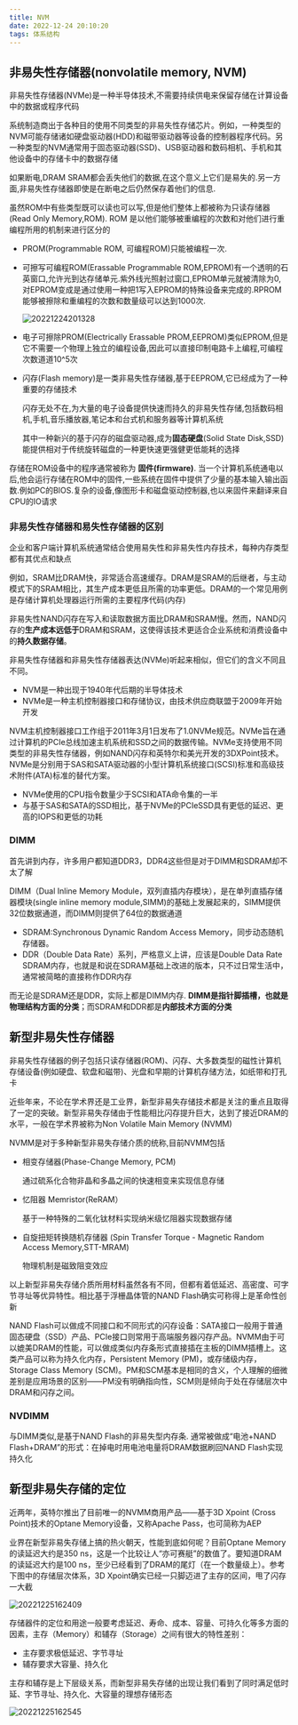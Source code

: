 ```yaml
---
title: NVM
date: 2022-12-24 20:10:20
tags: 体系结构
---
```


## 非易失性存储器(nonvolatile memory, NVM)

非易失性存储器(NVMe)是一种半导体技术,不需要持续供电来保留存储在计算设备中的数据或程序代码

系统制造商出于各种目的使用不同类型的非易失性存储芯片。例如，一种类型的NVM可能存储诸如硬盘驱动器(HDD)和磁带驱动器等设备的控制器程序代码。另一种类型的NVM通常用于固态驱动器(SSD)、USB驱动器和数码相机、手机和其他设备中的存储卡中的数据存储

如果断电,DRAM SRAM都会丢失他们的数据,在这个意义上它们是易失的.另一方面,非易失性存储器即使是在断电之后仍然保存着他们的信息.

虽然ROM中有些类型既可以读也可以写,但是他们整体上都被称为只读存储器(Read Only Memory,ROM). ROM 是以他们能够被重编程的次数和对他们进行重编程所用的机制来进行区分的

- PROM(Programmable ROM, 可编程ROM)只能被编程一次.
- 可擦写可编程ROM(Erassable Programmable ROM,EPROM)有一个透明的石英窗口,允许光到达存储单元.紫外线光照射过窗口,EPROM单元就被清除为0,对EPROM变成是通过使用一种把1写入EPROM的特殊设备来完成的.RPROM能够被擦除和重编程的次数和数量级可以达到1000次.

  ![20221224201328](https://raw.githubusercontent.com/learner-lu/picbed/master/20221224201328.png)

- 电子可擦除PROM(Electrically Erassable PROM,EEPROM)类似EPROM,但是它不需要一个物理上独立的编程设备,因此可以直接印制电路卡上编程,可编程次数道道10^5次
- 闪存(Flash memory)是一类非易失性存储器,基于EEPROM,它已经成为了一种重要的存储技术

  闪存无处不在,为大量的电子设备提供快速而持久的非易失性存储,包括数码相机,手机,音乐播放器,笔记本和台式机和服务器等计算机系统

  其中一种新兴的基于闪存的磁盘驱动器,成为**固态硬盘**(Solid State Disk,SSD)能提供相对于传统旋转磁盘的一种更快速更强健更低能耗的选择

存储在ROM设备中的程序通常被称为 **固件(firmware)**. 当一个计算机系统通电以后,他会运行存储在ROM中的固件,一些系统在固件中提供了少量的基本输入输出函数.例如PC的BIOS.复杂的设备,像图形卡和磁盘驱动控制器,也以来固件来翻译来自CPU的IO请求

### 非易失性存储器和易失性存储器的区别

企业和客户端计算机系统通常结合使用易失性和非易失性内存技术，每种内存类型都有其优点和缺点

例如，SRAM比DRAM快，非常适合高速缓存。DRAM是SRAM的后继者，与主动模式下的SRAM相比，其生产成本更低且所需的功率更低。DRAM的一个常见用例是存储计算机处理器运行所需的主要程序代码(内存)

非易失性NAND闪存在写入和读取数据方面比DRAM和SRAM慢。然而，NAND闪存的**生产成本远低于**DRAM和SRAM，这使得该技术更适合企业系统和消费设备中的**持久数据存储**。

非易失性存储器和非易失性存储器表达(NVMe)听起来相似，但它们的含义不同且不同。

- NVM是一种出现于1940年代后期的半导体技术
- NVMe是一种主机控制器接口和存储协议，由技术供应商联盟于2009年开始开发

NVM主机控制器接口工作组于2011年3月1日发布了1.0NVMe规范。NVMe旨在通过计算机的PCIe总线加速主机系统和SSD之间的数据传输。NVMe支持使用不同类型的非易失性存储器，例如NAND闪存和英特尔和美光开发的3DXPoint技术。NVMe是分别用于SAS和SATA驱动器的小型计算机系统接口(SCSI)标准和高级技术附件(ATA)标准的替代方案。

- NVMe使用的CPU指令数量少于SCSI和ATA命令集的一半
- 与基于SAS和SATA的SSD相比，基于NVMe的PCIeSSD具有更低的延迟、更高的IOPS和更低的功耗

### DIMM

首先讲到内存，许多用户都知道DDR3，DDR4这些但是对于DIMM和SDRAM却不太了解

DIMM（Dual Inline Memory Module，双列直插内存模块），是在单列直插存储器模块(single inline memory module,SIMM)的基础上发展起来的，SIMM提供32位数据通道，而DIMM则提供了64位的数据通道

- SDRAM:Synchronous Dynamic Random Access Memory，同步动态随机存储器。
- DDR（Double Data Rate）系列，严格意义上讲，应该是Double Data Rate SDRAM内存，也就是和说在SDRAM基础上改进的版本，只不过日常生活中，通常被简略的直接称作DDR内存

而无论是SDRAM还是DDR，实际上都是DIMM内存. **DIMM是指针脚插槽，也就是物理结构方面的分类**；而SDRAM和DDR都是**内部技术方面的分类**

## 新型非易失性存储器

非易失性存储器的例子包括只读存储器(ROM)、闪存、大多数类型的磁性计算机存储设备(例如硬盘、软盘和磁带)、光盘和早期的计算机存储方法，如纸带和打孔卡

近些年来，不论在学术界还是工业界，新型非易失存储技术都是关注的重点且取得了一定的突破。新型非易失存储由于性能相比闪存提升巨大，达到了接近DRAM的水平，一般在学术界被称为Non Volatile Main Memory (NVMM)

NVMM是对于多种新型非易失存储介质的统称,目前NVMM包括

- 相变存储器(Phase-Change Memory, PCM)

  通过硫系化合物非晶和多晶之间的快速相变来实现信息存储

- 忆阻器 Memristor(ReRAM）

  基于一种特殊的二氧化钛材料实现纳米级忆阻器实现数据存储

- 自旋扭矩转换随机存储器 (Spin Transfer Torque - Magnetic Random Access Memory,STT-MRAM)

  物理机制是磁致阻变效应

以上新型非易失存储介质所用材料虽然各有不同，但都有着低延迟、高密度、可字节寻址等优异特性。相比基于浮栅晶体管的NAND Flash确实可称得上是革命性创新

NAND Flash可以做成不同接口和不同形式的闪存设备：SATA接口一般用于普通固态硬盘（SSD）产品、PCIe接口则常用于高端服务器闪存产品。NVMM由于可以媲美DRAM的性能，可以做成类似内存条形式直接插在主板的DIMM插槽上。这类产品可以称为持久化内存，Persistent Memory (PM)，或存储级内存，Storage Class Memory (SCM)。PM和SCM基本是相同的含义，个人理解的细微差别是应用场景的区别——PM没有明确指向性，SCM则是倾向于处在存储层次中DRAM和闪存之间。

### NVDIMM

与DIMM类似,是基于NAND Flash的非易失型内存条. 通常被做成“电池+NAND Flash+DRAM”的形式：在掉电时用电池电量将DRAM数据刷回NAND Flash实现持久化

## 新型非易失存储的定位

近两年，英特尔推出了目前唯一的NVMM商用产品——基于3D Xpoint (Cross Point)技术的Optane Memory设备，又称Apache Pass，也可简称为AEP

业界在新型非易失存储上搞的热火朝天，性能到底如何呢？目前Optane Memory的读延迟大约是350 ns，这是一个比较让人“亦可赛艇”的数值了。要知道DRAM的读延迟大约是100 ns，至少已经看到了DRAM的尾灯（在一个数量级上）。参考下图中的存储层次体系，3D Xpoint确实已经一只脚迈进了主存的区间，甩了闪存一大截

![20221225162409](https://raw.githubusercontent.com/learner-lu/picbed/master/20221225162409.png)

存储器件的定位和用途一般要考虑延迟、寿命、成本、容量、可持久化等多方面的因素，主存（Memory）和辅存（Storage）之间有很大的特性差别：

- 主存要求极低延迟、字节寻址
- 辅存要求大容量、持久化

主存和辅存是上下层级关系，而新型非易失存储的出现让我们看到了同时满足低时延、字节寻址、持久化、大容量的理想存储形态

![20221225162545](https://raw.githubusercontent.com/learner-lu/picbed/master/20221225162545.png)
